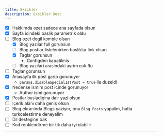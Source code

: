 ```yaml
---
title: Eksikler
description: Eksikler Desc
---
```


- [x] Hakkimda ozet sadece ana sayfada olsun
- [x] Sayfa icindeki baslik parametrik oldu
- [ ] Blog ozet degil komple olsun
    - [x] Blog yazilar full gorunsun
    - [ ] Blog postlar listelenirken basliklar link olsun
    - [x] Taglar gorunsun
        - Configden kapatilmis
    - [ ] Blog yazilari arasindaki ayrim cok flu
- [ ] Taglar gorunsun
- [x] Anasayfa ilk post garip gorunuyor
  - `params.disableSpecial1stPost = true` ile duzeldi
- [x] Nedense ismim post icinde gorunuyor
  - Author ismi gorunuyor
- [x] Postlar basladigina dair yazi olsun
- [ ] İçerik alanı daha geniş olsun
- [ ] Blog ekraninda Blogs yaziyor, onu `Blog Posts` yapalim, hatta turkcelestirme deneyelim
- [ ] Dil destegine bak
- [ ] Kod renklendirme bir tik daha iyi olabilir

---




